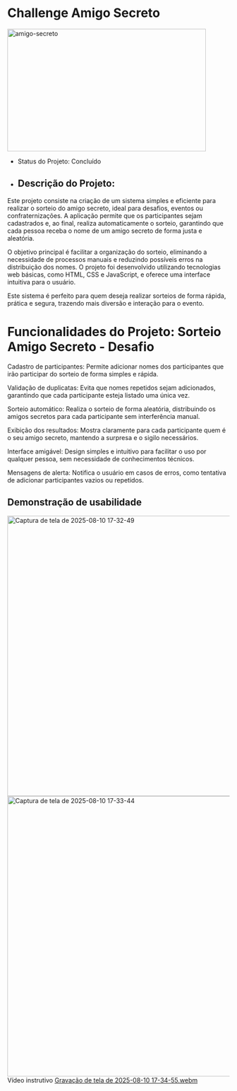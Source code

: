 # Challenge Amigo Secreto
<img width="450" height="277" alt="amigo-secreto" src="https://github.com/user-attachments/assets/2a17cf0c-1a31-4cda-97d9-243ed05b0d0c" />

- Status do Projeto: Concluído
- ## Descrição do Projeto:
Este projeto consiste na criação de um sistema simples e eficiente para realizar o sorteio do amigo secreto, ideal para desafios, eventos ou confraternizações. A aplicação permite que os participantes sejam cadastrados e, ao final, realiza automaticamente o sorteio, garantindo que cada pessoa receba o nome de um amigo secreto de forma justa e aleatória.

O objetivo principal é facilitar a organização do sorteio, eliminando a necessidade de processos manuais e reduzindo possíveis erros na distribuição dos nomes. O projeto foi desenvolvido utilizando tecnologias web básicas, como HTML, CSS e JavaScript, e oferece uma interface intuitiva para o usuário.

Este sistema é perfeito para quem deseja realizar sorteios de forma rápida, prática e segura, trazendo mais diversão e interação para o evento.

# Funcionalidades do Projeto: Sorteio Amigo Secreto - Desafio

  Cadastro de participantes: Permite adicionar nomes dos participantes que irão participar do sorteio de forma simples e rápida.

  Validação de duplicatas: Evita que nomes repetidos sejam adicionados, garantindo que cada participante esteja listado uma única vez.

  Sorteio automático: Realiza o sorteio de forma aleatória, distribuindo os amigos secretos para cada participante sem interferência manual.

  Exibição dos resultados: Mostra claramente para cada participante quem é o seu amigo secreto, mantendo a surpresa e o sigilo necessários.

  Interface amigável: Design simples e intuitivo para facilitar o uso por qualquer pessoa, sem necessidade de conhecimentos técnicos.

  Mensagens de alerta: Notifica o usuário em casos de erros, como tentativa de adicionar participantes vazios ou repetidos.
  ## Demonstração de usabilidade
<img width="1362" height="634" alt="Captura de tela de 2025-08-10 17-32-49" src="https://github.com/user-attachments/assets/78013bda-f4a2-442b-bed2-4e9d3063453a" />
<img width="1362" height="634" alt="Captura de tela de 2025-08-10 17-33-44" src="https://github.com/user-attachments/assets/8f2d4cd1-c5d3-47e6-82da-42dd14784051" />
<img width="1362" hei[Gravação de tela de 2025-08-10 17-34-55.webm](https://github.com/user-attachments/assets/53c077d5-3f8f-4d00-9202-b5142abd0813)

Vídeo instrutivo 
[Gravação de tela de 2025-08-10 17-34-55.webm](https://github.com/user-attachments/assets/4caa6f8e-f738-4d90-94bc-5e3b798d1511)


  
